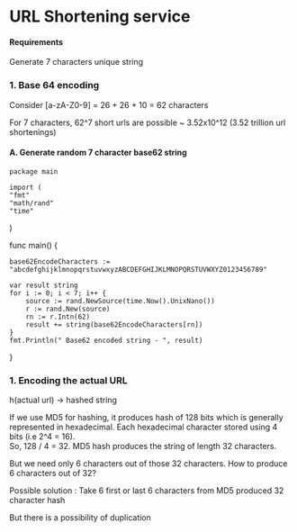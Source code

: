 # URL Shortening service

#### Requirements
Generate 7 characters unique string

### 1. Base 64 encoding
Consider [a-zA-Z0-9] = 26 + 26 + 10 = 62 characters 

For 7 characters, 62^7 short urls are possible ~ 3.52x10^12 (3.52 trillion url shortenings)

#### A. Generate random 7 character base62 string

    package main

    import (
	"fmt"
	"math/rand"
	"time"
)

func main() {

	base62EncodeCharacters := "abcdefghijklmnopqrstuvwxyzABCDEFGHIJKLMNOPQRSTUVWXYZ0123456789"

	var result string
	for i := 0; i < 7; i++ {
		source := rand.NewSource(time.Now().UnixNano())
		r := rand.New(source)
		rn := r.Intn(62)
		result += string(base62EncodeCharacters[rn])
	}
	fmt.Println(" Base62 encoded string - ", result)
}


### 1. Encoding the actual URL

h(actual url) -> hashed string

If we use MD5 for hashing, it produces hash of 128 bits which is generally represented in hexadecimal. Each hexadecimal character stored using 4 bits (i.e 2^4 = 16).<br>
So, 128 / 4 = 32. MD5 hash produces the string of length 32 characters.

But we need only 6 characters out of those 32 characters. How to produce 6 characters out of 32?

Possible solution : Take 6 first or last 6 characters from MD5 produced 32 character hash

But there is a possibility of duplication

